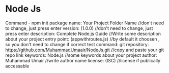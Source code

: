 # Node Js 

Command - npm init
package name: Your Project Folder Name //don't need to change, just press enter
version: (1.0.0) //don't need to change, just press enter
description: Complete Node.js Guide //Write some description about your project
entry point: (appwithroutes.js) //by default it choosen , so you don't need to change if correct
test command:
git repository: https://github.com/MuhammadUmaair/NodeJs.git //copy and paste your git repo link
keywords: Node.js //some keywords about your project
author: Muhammad Umair //write author name
license: (ISC) //license if publically accessable
